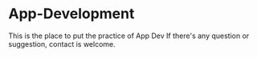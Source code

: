 # App-Development
This is the place to put the practice of App Dev
If there's any question or suggestion, contact is welcome.
